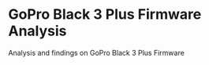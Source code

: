 GoPro Black 3 Plus Firmware Analysis
===================================

Analysis and findings on GoPro Black 3 Plus Firmware
